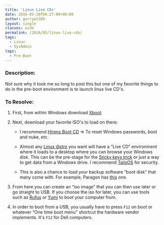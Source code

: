 ```yaml
---
title: 'Linux Live CDs'
date: 2016-05-28T06:27:00+00:00
author: gerryw1389
layout: single
classes: wide
permalink: /2016/05/linux-live-cds/
tags:
  - Linux
  - SysAdmin
tags:
  - Pre-Boot
---
```

<!--more-->

### Description:

Not sure why it took me so long to post this but one of my favorite things to do in the pre-boot environment is to launch linux live CD's.

### To Resolve:

1. First, from within Windows download [Xboot](https://sites.google.com/site/shamurxboot/).

2. Next, download your favorite ISO's to load on there:

   - I recommend [Hirens Boot CD](http://www.hirensbootcd.org/download/) => To reset Windows passwords, boot and nuke, etc.

   - Almost any [Linux distro](https://www.linux.com/learn/five-best-linux-live-cds) you want will have a &#8220;Live CD&#8221; environment where it loads to a desktop where you can browse your Windows disk. This can be the pre-stage for the [Sticky keys trick](https://automationadmin.com/2016/05/reset-windows-password/) or just a way to get data from a Windows drive. I recommend [TailsOS](https://tails.boum.org/) for security.

   - This is also a chance to load your backup software &#8220;boot disk&#8221; that many come with. For example, Paragon has [this](https://www.paragon-software.com/home/rk-free/) one.

3. From here you can create an &#8220;iso image&#8221; that you can then use later or go straight to USB. If you choose the iso for later, you can use tools such as [Rufus](https://rufus.akeo.ie/) or [Yumi](http://www.pendrivelinux.com/yumi-multiboot-usb-creator/) to boot your computer from.

4. In order to boot from a USB, you usually have to press `F12` on boot or whatever &#8220;One time boot menu&#8221; shortcut the hardware vendor implements. It's `F12` for Dell computers.